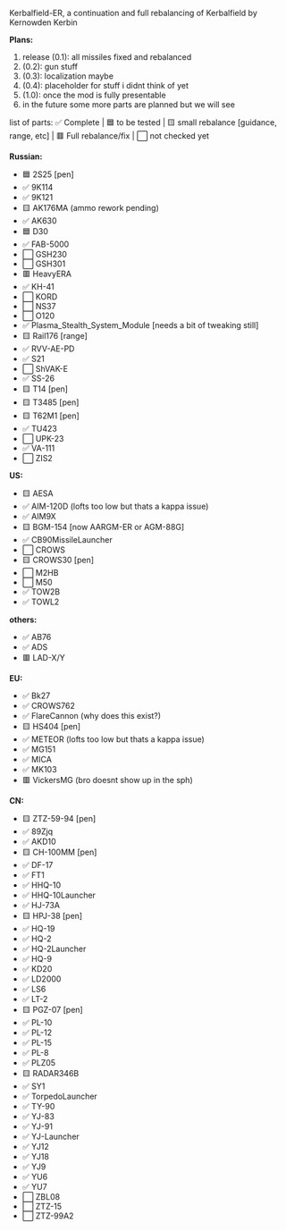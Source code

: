 Kerbalfield-ER, 
a continuation and full rebalancing of Kerbalfield by Kernowden Kerbin


**Plans:**
1. release (0.1): all missiles fixed and rebalanced
2.  (0.2): gun stuff
3.  (0.3): localization maybe
4.  (0.4): placeholder for stuff i didnt think of yet
5.  (1.0): once the mod is fully presentable
6. in the future some more parts are planned but we will see


list of parts:
✅ Complete | 🟦 to be tested | 🟨 small rebalance [guidance, range, etc] | 🟥 Full rebalance/fix | ⬜ not checked yet

**Russian:**
- 🟦 2S25 [pen]
- ✅ 9K114
- ✅ 9K121 
- 🟨  AK176MA (ammo rework pending)
- ✅ AK630
- 🟦 D30
- ✅ FAB-5000
- ⬜ GSH230
- ⬜ GSH301
- 🟥 HeavyERA
- ✅ KH-41
- ⬜ KORD
- ⬜ NS37
- ⬜ O120
- ✅ Plasma_Stealth_System_Module [needs a bit of tweaking still]
- 🟨 Rail176 [range]
- ✅ RVV-AE-PD
- ✅ S21
- ⬜ ShVAK-E
- ✅ SS-26
- 🟨 T14 [pen]
- 🟨 T3485 [pen]
- 🟨 T62M1 [pen]
- ✅ TU423
- ⬜ UPK-23
- ✅ VA-111 
- ⬜ ZIS2

**US:**
- 🟨 AESA
- ✅ AIM-120D (lofts too low but thats a kappa issue)
- ✅ AIM9X
- 🟨 BGM-154 [now AARGM-ER or AGM-88G]
- ✅ CB90MissileLauncher
- ⬜ CROWS
- 🟨 CROWS30 [pen]
- ⬜ M2HB
- ⬜ M50
- ✅ TOW2B
- ✅ TOWL2

**others:**
- ✅ AB76
- ✅ ADS
- 🟥 LAD-X/Y

**EU:**
- ✅ Bk27
- ✅ CROWS762
- ✅ FlareCannon (why does this exist?)
- 🟨 HS404 [pen]
- ✅ METEOR (lofts too low but thats a kappa issue)
- ✅ MG151
- ✅ MICA
- ✅ MK103
- 🟥 VickersMG (bro doesnt show up in the sph)

**CN:**
- 🟨 ZTZ-59-94 [pen]
- ✅ 89Zjq
- ✅ AKD10
- 🟨 CH-100MM [pen]
- ✅ DF-17
- ✅ FT1
- ✅ HHQ-10
- ✅ HHQ-10Launcher
- ✅ HJ-73A
- 🟨 HPJ-38 [pen]
- ✅ HQ-19
- ✅ HQ-2
- ✅ HQ-2Launcher
- ✅ HQ-9 
- ✅ KD20
- ✅ LD2000
- ✅ LS6
- ✅ LT-2 
- 🟨 PGZ-07 [pen]
- ✅ PL-10
- ✅ PL-12 
- ✅ PL-15 
- ✅ PL-8
- ✅ PLZ05
- 🟨 RADAR346B
- ✅ SY1
- ✅ TorpedoLauncher
- ✅ TY-90 
- ✅ YJ-83
- ✅ YJ-91
- ✅ YJ-Launcher
- ✅ YJ12
- ✅ YJ18
- ✅ YJ9
- ✅ YU6
- ✅ YU7
- ⬜ ZBL08
- ⬜ ZTZ-15
- ⬜ ZTZ-99A2
